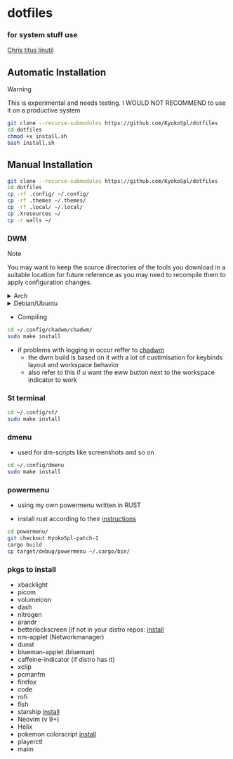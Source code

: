 # dotfiles

### for system stuff use
[Chris titus linutil](https://github.com/ChrisTitusTech/linutil)

## Automatic Installation
> [!WARNING]
> This is experimental and needs testing. I WOULD NOT RECOMMEND to use it on a productive system

``` sh
git clone --recurse-submodules https://github.com/KyokoSpl/dotfiles
cd dotfiles
chmod +x install.sh
bash install.sh
```



## Manual Installation

```sh
git clone --recurse-submodules https://github.com/KyokoSpl/dotfiles
cd dotfiles
cp -rf .config/ ~/.config/
cp -rf .themes ~/.themes/
cp -rf .local/ ~/.local/
cp .Xresources ~/
cp -r walls ~/

```

### DWM

> [!NOTE]
> You may want to keep the source directories of the tools you download in a suitable location for future reference as you may need to recompile them to apply configuration changes.

<details>
  <summary>Arch</summary>

  Install dependencies:

  ```sh
  sudo pacman -S --needed base-devel extra/git extra/libx11 extra/libxcb extra/libxinerama extra/libxft extra/imlib2
  ```

  If you find yourself missing a library then this can usually be found by searching for the file name using pacman:

  ```sh
  $ pacman -F Xlib-xcb.h
  extra/libx11 1.6.12-1 [installed: 1.7.2-1]
  usr/include/X11/Xlib-xcb.h
  ```

</details>

<details>
  <summary>Debian/Ubuntu</summary>

  Install dependencies:

  ```sh
  sudo apt install build-essential git libx11-dev libx11-xcb-dev libxcb-res0-dev libxinerama-dev libxft-dev libimlib2-dev
  ```

  It is worth checking the version of gcc on debian based systems as they may come with older implementations that can result in compilation errors.

  ```sh
  gcc --version
  ```

  You would expect at least v8.x or above here.

  If you find yourself missing a library then this can usually be found by searching for the file name using apt-file, a tool that have to be installed separately:

  ```sh
  $ sudo apt install apt-file
  $ sudo apt-file update
  $ apt-file search xcb/res.h
  libxcb-res0-dev: /usr/include/xcb/res.h
  ```

</details>



- Compiling
```sh
cd ~/.config/chadwm/chadwm/
sudo make install
```

- if problems with logging in occur reffer to [chadwm](https://github.com/siduck/chadwm)
    - the dwm build is based on it with a lot of custimisation for keybinds layout and workspace behavior
    - also refer to this if u want the eww button next to the workspace indicator to work

### St terminal

```sh
cd ~/.config/st/
sudo make install
```
### dmenu
- used for dm-scripts like screenshots and so on
```sh
cd ~/.config/dmenu
sudo make install
```


### powermenu

- using my own powermenu written in RUST

- install rust according to their [instructions](https://www.rust-lang.org/tools/install)

```sh
cd powermenu/
git checkout KyokoSpl-patch-1
cargo build
cp target/debug/powermenu ~/.cargo/bin/
```


### pkgs to install
- xbacklight
- picom
- volumeicon
- dash
- nitrogen
- arandr
- betterlockscreen (if not in your distro repos: [install](https://github.com/betterlockscreen/betterlockscreen?tab=readme-ov-file#installation)
- nm-applet (Networkmanager)
- dunst
- blueman-applet (blueman)
- caffeine-indicator (if distro has it)
- xclip
- pcmanfm
- firefox
- code
- rofi
- fish
- starship [install](https://starship.rs/guide/)
- Neovim (v 9+)
- Helix
- pokemon colorscript [install](https://gitlab.com/phoneybadger/pokemon-colorscripts#on-other-distros-and-macos)
- playerctl
- maim

